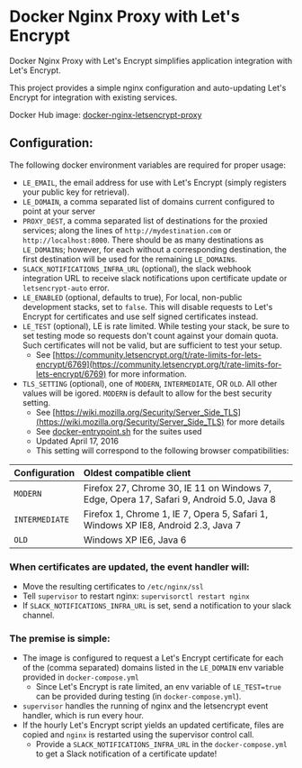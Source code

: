 # Docker Nginx Proxy with Let's Encrypt
Docker Nginx Proxy with Let's Encrypt simplifies application integration with Let's Encrypt.

This project provides a simple nginx configuration and auto-updating Let's Encrypt for integration with existing services. 

Docker Hub image: [docker-nginx-letsencrypt-proxy](https://hub.docker.com/r/annixa/docker-nginx-letsencrypt-proxy/)

## Configuration:
The following docker environment variables are required for proper usage:
- `LE_EMAIL`, the email address for use with Let's Encrypt (simply registers your public key for retrieval).
- `LE_DOMAIN`, a comma separated list of domains current configured to point at your server
- `PROXY_DEST`, a comma separated list of destinations for the proxied services; along the lines of `http://mydestination.com` or `http://localhost:8000`. There should be as many destinations as `LE_DOMAIN`s; however, for each without a corresponding destination, the first destination will be used for the remaining `LE_DOMAIN`s.
- `SLACK_NOTIFICATIONS_INFRA_URL` (optional), the slack webhook integration URL to receive slack notifications upon certificate update or `letsencrypt-auto` error.
- `LE_ENABLED` (optional, defaults to true), For local, non-public development stacks, set to `false`. This will disable requests to Let's Encrypt for certificates and use self signed certificates instead.
- `LE_TEST` (optional), LE is rate limited. While testing your stack, be sure to set testing mode so requests don't count against your domain quota. Such certificates will not be valid, but are sufficient to test your setup.
  - See [https://community.letsencrypt.org/t/rate-limits-for-lets-encrypt/6769](https://community.letsencrypt.org/t/rate-limits-for-lets-encrypt/6769) for more information.
- `TLS_SETTING` (optional), one of `MODERN`, `INTERMEDIATE`, OR `OLD`. All other values will be igored. `MODERN` is default to allow for the best security setting.
  - See [https://wiki.mozilla.org/Security/Server_Side_TLS](https://wiki.mozilla.org/Security/Server_Side_TLS) for more details
  - See [docker-entrypoint.sh](https://github.com/Annixa/docker-nginx-letsencrypt-proxy/blob/master/docker-entrypoint.sh) for the suites used
  - Updated April 17, 2016
  - This setting will correspond to the following browser compatibilities:
  
| Configuration | Oldest compatible client | 
| ------------- |:------------------------|
| `MODERN` | Firefox 27, Chrome 30, IE 11 on Windows 7, Edge, Opera 17, Safari 9, Android 5.0, Java 8 |
| `INTERMEDIATE` |	Firefox 1, Chrome 1, IE 7, Opera 5, Safari 1, Windows XP IE8, Android 2.3, Java 7 |
| `OLD` |	Windows XP IE6, Java 6 | 

### When certificates are updated, the event handler will:
- Move the resulting certificates to `/etc/nginx/ssl`
- Tell `supervisor` to restart nginx: `supervisorctl restart nginx`
- If `SLACK_NOTIFICATIONS_INFRA_URL` is set, send a notification to your slack channel.


### The premise is simple:
- The image is configured to request a Let's Encrypt certificate for each of the (comma separated) domains listed in the `LE_DOMAIN` env variable provided in `docker-compose.yml`
  - Since Let's Encrypt is rate limited, an env variable of `LE_TEST=true` can be provided during testing (in `docker-compose.yml`).
- `supervisor` handles the running of nginx and the letsencrypt event handler, which is run every hour.
- If the hourly Let's Encrypt script yields an updated certificate, files are copied and `nginx` is restarted using the supervisor control call.
  - Provide a `SLACK_NOTIFICATIONS_INFRA_URL` in the `docker-compose.yml` to get a Slack notification of a certificate update!
